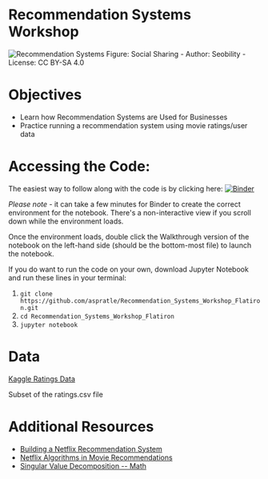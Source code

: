 # Recommendation Systems Workshop 
![Recommendation Systems](https://www.seobility.net/en/wiki/images/5/54/Social-Sharing.png)
Figure:  Social Sharing - Author: Seobility - License: CC BY-SA 4.0 

# Objectives 
- Learn how Recommendation Systems are Used for Businesses 
- Practice running a recommendation system using movie ratings/user data 

# Accessing the Code:

The easiest way to follow along with the code is by clicking here: [![Binder](https://mybinder.org/badge_logo.svg)](https://mybinder.org/v2/gh/aspratle/Recommendation_Systems_Workshop_Flatiron/HEAD)

*Please note* - it can take a few minutes for Binder to create the correct environment for the notebook. There's a non-interactive view if you scroll down while the environment loads.

Once the environment loads, double click the Walkthrough version of the notebook on the left-hand side (should be the bottom-most file) to launch the notebook.

If you do want to run the code on your own, download Jupyter Notebook and run these lines in your terminal:

1. `git clone https://github.com/aspratle/Recommendation_Systems_Workshop_Flatiron.git`
2. `cd Recommendation_Systems_Workshop_Flatiron`
3. `jupyter notebook`

# Data 
[Kaggle Ratings Data](https://www.kaggle.com/rounakbanik/the-movies-dataset)

Subset of the ratings.csv file 

# Additional Resources 
- [Building a Netflix Recommendation System](https://medium.com/analytics-vidhya/building-a-netflix-recommendation-system-7b1fec90f83e)
- [Netflix Algorithms in Movie Recommendations](https://www.topbots.com/netflix-movie-recommender-system-rework/)
- [Singular Value Decomposition -- Math](https://www.freecodecamp.org/news/singular-value-decomposition-vs-matrix-factorization-in-recommender-systems-b1e99bc73599/) 

